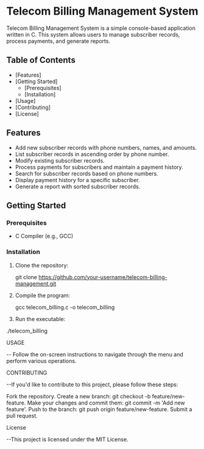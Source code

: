 # Telecom Billing Management System

Telecom Billing Management System is a simple console-based application written in C.
This system allows users to manage subscriber records, process payments, and generate reports.

## Table of Contents

- [Features]
- [Getting Started]
  - [Prerequisites]
  - [Installation]
- [Usage]
- [Contributing]
- [License]

## Features

- Add new subscriber records with phone numbers, names, and amounts.
- List subscriber records in ascending order by phone number.
- Modify existing subscriber records.
- Process payments for subscribers and maintain a payment history.
- Search for subscriber records based on phone numbers.
- Display payment history for a specific subscriber.
- Generate a report with sorted subscriber records.

## Getting Started

### Prerequisites

- C Compiler (e.g., GCC)

### Installation

1. Clone the repository:

   git clone https://github.com/your-username/telecom-billing-management.git
   
3. Compile the program:
   
   gcc telecom_billing.c -o telecom_billing

4.   Run the executable:

   ./telecom_billing

USAGE

-- Follow the on-screen instructions to navigate through the menu and perform various operations.

CONTRIBUTING

--If you'd like to contribute to this project, please follow these steps:

Fork the repository.
Create a new branch: git checkout -b feature/new-feature.
Make your changes and commit them: git commit -m 'Add new feature'.
Push to the branch: git push origin feature/new-feature.
Submit a pull request.

License

--This project is licensed under the MIT License.
